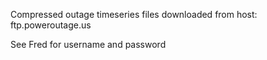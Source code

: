 Compressed outage timeseries files downloaded from host: ftp.poweroutage.us

See Fred for username and password
